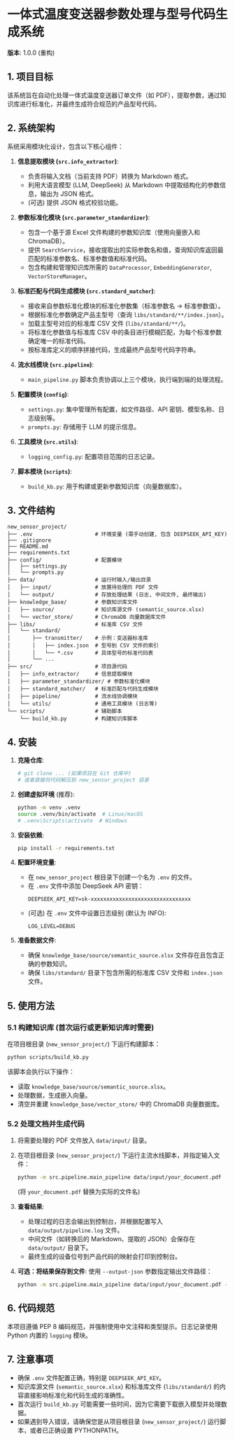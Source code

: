 # 一体式温度变送器参数处理与型号代码生成系统

**版本**: 1.0.0 (重构)

## 1. 项目目标

该系统旨在自动化处理一体式温度变送器订单文件（如 PDF），提取参数，通过知识库进行标准化，并最终生成符合规范的产品型号代码。

## 2. 系统架构

系统采用模块化设计，包含以下核心组件：

1.  **信息提取模块 (`src.info_extractor`)**:
    *   负责将输入文档（当前支持 PDF）转换为 Markdown 格式。
    *   利用大语言模型 (LLM, DeepSeek) 从 Markdown 中提取结构化的参数信息，输出为 JSON 格式。
    *   (可选) 提供 JSON 格式校验功能。

2.  **参数标准化模块 (`src.parameter_standardizer`)**:
    *   包含一个基于源 Excel 文件构建的参数知识库（使用向量嵌入和 ChromaDB）。
    *   提供 `SearchService`，接收提取出的实际参数名和值，查询知识库返回最匹配的标准参数名、标准参数值和标准代码。
    *   包含构建和管理知识库所需的 `DataProcessor`, `EmbeddingGenerator`, `VectorStoreManager`。

3.  **标准匹配与代码生成模块 (`src.standard_matcher`)**:
    *   接收来自参数标准化模块的标准化参数集（标准参数名 -> 标准参数值）。
    *   根据标准化参数确定产品主型号（查询 `libs/standard/**/index.json`）。
    *   加载主型号对应的标准库 CSV 文件 (`libs/standard/**/`)。
    *   将标准化参数值与标准库 CSV 中的条目进行模糊匹配，为每个标准参数确定唯一的标准代码。
    *   按标准库定义的顺序拼接代码，生成最终产品型号代码字符串。

4.  **流水线模块 (`src.pipeline`)**:
    *   `main_pipeline.py` 脚本负责协调以上三个模块，执行端到端的处理流程。

5.  **配置模块 (`config`)**:
    *   `settings.py`: 集中管理所有配置，如文件路径、API 密钥、模型名称、日志级别等。
    *   `prompts.py`: 存储用于 LLM 的提示信息。

6.  **工具模块 (`src.utils`)**:
    *   `logging_config.py`: 配置项目范围的日志记录。

7.  **脚本模块 (`scripts`)**:
    *   `build_kb.py`: 用于构建或更新参数知识库（向量数据库）。

## 3. 文件结构

```
new_sensor_project/
├── .env                    # 环境变量 (需手动创建, 包含 DEEPSEEK_API_KEY)
├── .gitignore
├── README.md
├── requirements.txt
├── config/                 # 配置模块
│   ├── settings.py
│   └── prompts.py
├── data/                   # 运行时输入/输出目录
│   ├── input/              # 放置待处理的 PDF 文件
│   └── output/             # 存放处理结果 (日志, 中间文件, 最终输出)
├── knowledge_base/         # 参数知识库文件
│   ├── source/             # 知识库源文件 (semantic_source.xlsx)
│   └── vector_store/       # ChromaDB 向量数据库文件
├── libs/                   # 标准库 CSV 文件
│   └── standard/
│       ├── transmitter/    # 示例：变送器标准库
│       │   ├── index.json  # 型号到 CSV 文件的索引
│       │   └── *.csv       # 具体型号的标准代码表
│       └── ...
├── src/                    # 项目源代码
│   ├── info_extractor/     # 信息提取模块
│   ├── parameter_standardizer/ # 参数标准化模块
│   ├── standard_matcher/   # 标准匹配与代码生成模块
│   ├── pipeline/           # 流水线协调模块
│   └── utils/              # 通用工具模块 (日志等)
└── scripts/                # 辅助脚本
    └── build_kb.py         # 构建知识库脚本
```

## 4. 安装

1.  **克隆仓库**:
    ```bash
    # git clone ... (如果项目在 Git 仓库中)
    # 或者直接将代码解压到 new_sensor_project 目录
    ```

2.  **创建虚拟环境** (推荐):
    ```bash
    python -m venv .venv
    source .venv/bin/activate  # Linux/macOS
    # .venv\Scripts\activate  # Windows
    ```

3.  **安装依赖**:
    ```bash
    pip install -r requirements.txt
    ```

4.  **配置环境变量**:
    *   在 `new_sensor_project` 根目录下创建一个名为 `.env` 的文件。
    *   在 `.env` 文件中添加 DeepSeek API 密钥：
        ```
        DEEPSEEK_API_KEY=sk-xxxxxxxxxxxxxxxxxxxxxxxxxxxxxxxx
        ```
    *   (可选) 在 `.env` 文件中设置日志级别 (默认为 INFO):
        ```
        LOG_LEVEL=DEBUG
        ```

5.  **准备数据文件**:
    *   确保 `knowledge_base/source/semantic_source.xlsx` 文件存在且包含正确的参数知识。
    *   确保 `libs/standard/` 目录下包含所需的标准库 CSV 文件和 `index.json` 文件。

## 5. 使用方法

### 5.1 构建知识库 (首次运行或更新知识库时需要)

在项目根目录 (`new_sensor_project/`) 下运行构建脚本：

```bash
python scripts/build_kb.py
```

该脚本会执行以下操作：
*   读取 `knowledge_base/source/semantic_source.xlsx`。
*   处理数据，生成嵌入向量。
*   清空并重建 `knowledge_base/vector_store/` 中的 ChromaDB 向量数据库。

### 5.2 处理文档并生成代码

1.  将需要处理的 PDF 文件放入 `data/input/` 目录。
2.  在项目根目录 (`new_sensor_project/`) 下运行主流水线脚本，并指定输入文件：

    ```bash
    python -m src.pipeline.main_pipeline data/input/your_document.pdf
    ```
    (将 `your_document.pdf` 替换为实际的文件名)

3.  **查看结果**:
    *   处理过程的日志会输出到控制台，并根据配置写入 `data/output/pipeline.log` 文件。
    *   中间文件（如转换后的 Markdown、提取的 JSON）会保存在 `data/output/` 目录下。
    *   最终生成的设备位号到产品代码的映射会打印到控制台。

4.  **可选：将结果保存到文件**:
    使用 `--output-json` 参数指定输出文件路径：
    ```bash
    python -m src.pipeline.main_pipeline data/input/your_document.pdf --output-json data/output/final_codes.json
    ```

## 6. 代码规范

本项目遵循 PEP 8 编码规范，并强制使用中文注释和类型提示。日志记录使用 Python 内置的 `logging` 模块。

## 7. 注意事项

*   确保 `.env` 文件配置正确，特别是 `DEEPSEEK_API_KEY`。
*   知识库源文件 (`semantic_source.xlsx`) 和标准库文件 (`libs/standard/`) 的内容直接影响标准化和代码生成的准确性。
*   首次运行 `build_kb.py` 可能需要一些时间，因为它需要下载嵌入模型并处理数据。
*   如果遇到导入错误，请确保您是从项目根目录 (`new_sensor_project/`) 运行脚本，或者已正确设置 PYTHONPATH。
